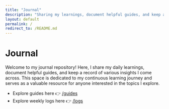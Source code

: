 ```yaml
---
title: "Journal"
description: "Sharing my learnings, document helpful guides, and keep a record of various insights I come across. This space is dedicated to my continuous learning journey and serves as a valuable resource for anyone interested in the topics I explore."
layout: default
permalink: /
redirect_to: /README.md
---
```


# Journal

Welcome to my journal repository! Here, I share my daily learnings, document helpful guides, and keep a record of various insights I come across. This space is dedicated to my continuous learning journey and serves as a valuable resource for anyone interested in the topics I explore.

- Explore guides here 👉 [/guides](https://github.com/kunalkeshan/journal/tree/main/guides)
- Explore weekly logs here 👉 [/logs](https://github.com/kunalkeshan/journal/tree/main/logs)
